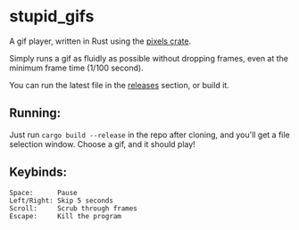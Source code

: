 # stupid_gifs
A gif player, written in Rust using the [pixels crate](https://docs.rs/pixels/latest/pixels/). 

Simply runs a gif as fluidly as possible without dropping frames, even at the minimum frame time (1/100 second).

You can run the latest file in the [releases](https://github.com/G2-Games/stupid_gifs/releases) section, or build it.

## Running:
Just run `cargo build --release` in the repo after cloning, and you'll get a file selection window. Choose a gif, and it should play!

## Keybinds: 
```
Space:      Pause
Left/Right: Skip 5 seconds
Scroll:     Scrub through frames
Escape:     Kill the program
```
